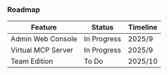 ### Roadmap
| Feature            | Status | Timeline |
|--------------------|---|----------|
| Admin Web Console  | In Progress | 2025/9   |
| Virtual MCP Server | In Progress | 2025/9   |
| Team Edition       | To Do | 2025/10  |